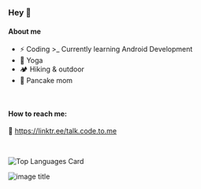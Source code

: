 ### Hey 👋

#### About me  
- ⚡️ Coding >_ Currently learning Android Development 
- 🧘 Yoga
- 🏕️ Hiking & outdoor 
- 🥞 Pancake mom 

 <br />
 
 #### How to reach me: 
🚀 https://linktr.ee/talk.code.to.me

<br />
    
![Top Languages Card](https://github-readme-stats.vercel.app/api/top-langs/?username=maggiesalia&layout=compact)

![image title](https://rushter.com/counter.svg)

